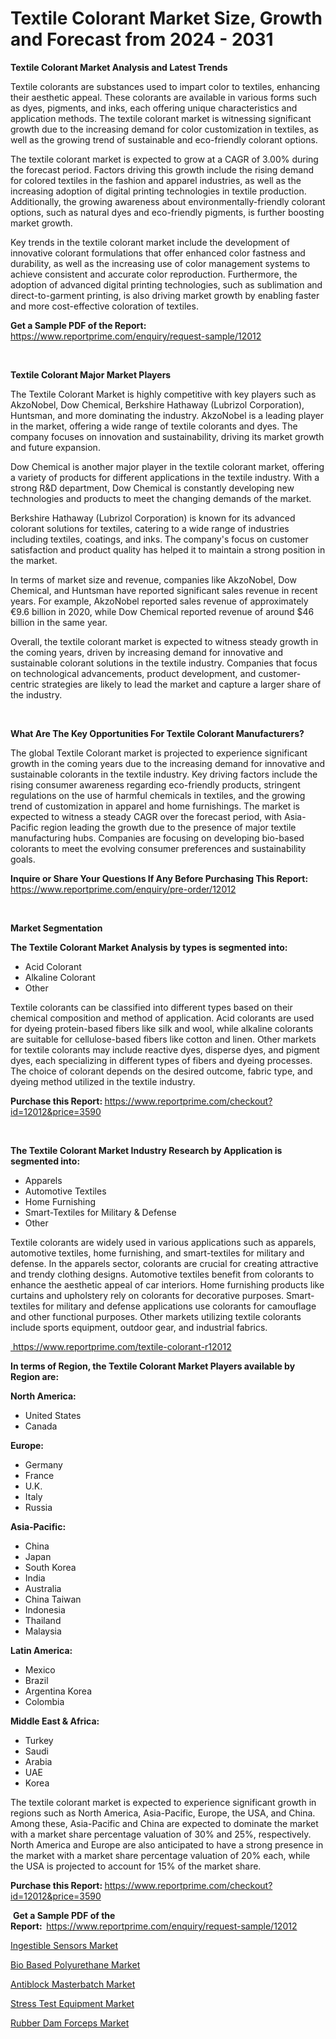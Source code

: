 <p><h1>Textile Colorant Market Size, Growth and Forecast from 2024 - 2031</h1></p><p><strong>Textile Colorant Market Analysis and Latest Trends</strong></p>
<p><p>Textile colorants are substances used to impart color to textiles, enhancing their aesthetic appeal. These colorants are available in various forms such as dyes, pigments, and inks, each offering unique characteristics and application methods. The textile colorant market is witnessing significant growth due to the increasing demand for color customization in textiles, as well as the growing trend of sustainable and eco-friendly colorant options.</p><p>The textile colorant market is expected to grow at a CAGR of 3.00% during the forecast period. Factors driving this growth include the rising demand for colored textiles in the fashion and apparel industries, as well as the increasing adoption of digital printing technologies in textile production. Additionally, the growing awareness about environmentally-friendly colorant options, such as natural dyes and eco-friendly pigments, is further boosting market growth.</p><p>Key trends in the textile colorant market include the development of innovative colorant formulations that offer enhanced color fastness and durability, as well as the increasing use of color management systems to achieve consistent and accurate color reproduction. Furthermore, the adoption of advanced digital printing technologies, such as sublimation and direct-to-garment printing, is also driving market growth by enabling faster and more cost-effective coloration of textiles.</p></p>
<p><strong>Get a Sample PDF of the Report:&nbsp;</strong> <a href="https://www.reportprime.com/enquiry/request-sample/12012">https://www.reportprime.com/enquiry/request-sample/12012</a></p>
<p>&nbsp;</p>
<p><strong>Textile Colorant Major Market Players</strong></p>
<p><p>The Textile Colorant Market is highly competitive with key players such as AkzoNobel, Dow Chemical, Berkshire Hathaway (Lubrizol Corporation), Huntsman, and more dominating the industry. AkzoNobel is a leading player in the market, offering a wide range of textile colorants and dyes. The company focuses on innovation and sustainability, driving its market growth and future expansion. </p><p>Dow Chemical is another major player in the textile colorant market, offering a variety of products for different applications in the textile industry. With a strong R&D department, Dow Chemical is constantly developing new technologies and products to meet the changing demands of the market.</p><p>Berkshire Hathaway (Lubrizol Corporation) is known for its advanced colorant solutions for textiles, catering to a wide range of industries including textiles, coatings, and inks. The company's focus on customer satisfaction and product quality has helped it to maintain a strong position in the market.</p><p>In terms of market size and revenue, companies like AkzoNobel, Dow Chemical, and Huntsman have reported significant sales revenue in recent years. For example, AkzoNobel reported sales revenue of approximately €9.6 billion in 2020, while Dow Chemical reported revenue of around $46 billion in the same year.</p><p>Overall, the textile colorant market is expected to witness steady growth in the coming years, driven by increasing demand for innovative and sustainable colorant solutions in the textile industry. Companies that focus on technological advancements, product development, and customer-centric strategies are likely to lead the market and capture a larger share of the industry.</p></p>
<p>&nbsp;</p>
<p><strong>What Are The Key Opportunities For Textile Colorant Manufacturers?</strong></p>
<p><p>The global Textile Colorant market is projected to experience significant growth in the coming years due to the increasing demand for innovative and sustainable colorants in the textile industry. Key driving factors include the rising consumer awareness regarding eco-friendly products, stringent regulations on the use of harmful chemicals in textiles, and the growing trend of customization in apparel and home furnishings. The market is expected to witness a steady CAGR over the forecast period, with Asia-Pacific region leading the growth due to the presence of major textile manufacturing hubs. Companies are focusing on developing bio-based colorants to meet the evolving consumer preferences and sustainability goals.</p></p>
<p><strong>Inquire or Share Your Questions If Any Before Purchasing This Report:</strong> <a href="https://www.reportprime.com/enquiry/pre-order/12012">https://www.reportprime.com/enquiry/pre-order/12012</a></p>
<p>&nbsp;</p>
<p><strong>Market Segmentation</strong></p>
<p><strong>The Textile Colorant Market Analysis by types is segmented into:</strong></p>
<p><ul><li>Acid Colorant</li><li>Alkaline Colorant</li><li>Other</li></ul></p>
<p><p>Textile colorants can be classified into different types based on their chemical composition and method of application. Acid colorants are used for dyeing protein-based fibers like silk and wool, while alkaline colorants are suitable for cellulose-based fibers like cotton and linen. Other markets for textile colorants may include reactive dyes, disperse dyes, and pigment dyes, each specializing in different types of fibers and dyeing processes. The choice of colorant depends on the desired outcome, fabric type, and dyeing method utilized in the textile industry.</p></p>
<p><strong>Purchase this Report:&nbsp;</strong><a href="https://www.reportprime.com/checkout?id=12012&price=3590">https://www.reportprime.com/checkout?id=12012&price=3590</a></p>
<p>&nbsp;</p>
<p><strong>The Textile Colorant Market Industry Research by Application is segmented into:</strong></p>
<p><ul><li>Apparels</li><li>Automotive Textiles</li><li>Home Furnishing</li><li>Smart-Textiles for Military & Defense</li><li>Other</li></ul></p>
<p><p>Textile colorants are widely used in various applications such as apparels, automotive textiles, home furnishing, and smart-textiles for military and defense. In the apparels sector, colorants are crucial for creating attractive and trendy clothing designs. Automotive textiles benefit from colorants to enhance the aesthetic appeal of car interiors. Home furnishing products like curtains and upholstery rely on colorants for decorative purposes. Smart-textiles for military and defense applications use colorants for camouflage and other functional purposes. Other markets utilizing textile colorants include sports equipment, outdoor gear, and industrial fabrics.</p></p>
<p><a href="https://www.reportprime.com/textile-colorant-r12012">&nbsp;https://www.reportprime.com/textile-colorant-r12012</a></p>
<p><strong>In terms of Region, the Textile Colorant Market Players available by Region are:</strong></p>
<p>
    <p> <strong> North America: </strong>
        <ul>
            <li>United States</li>
            <li>Canada</li>
        </ul>
        </p> 
    <p> <strong> Europe: </strong>
        <ul>
            <li>Germany</li>
            <li>France</li>
            <li>U.K.</li>
            <li>Italy</li>
            <li>Russia</li>
        </ul>
        </p> 
    <p> <strong> Asia-Pacific: </strong>
        <ul>
            <li>China</li>
            <li>Japan</li>
            <li>South Korea</li>
            <li>India</li>
            <li>Australia</li>
            <li>China Taiwan</li>
            <li>Indonesia</li>
            <li>Thailand</li>
            <li>Malaysia</li>
        </ul>
        </p> 
    <p> <strong> Latin America: </strong>
        <ul>
            <li>Mexico</li>
            <li>Brazil</li>
            <li>Argentina Korea</li>
            <li>Colombia</li>
        </ul>
        </p> 
    <p> <strong> Middle East & Africa: </strong>
        <ul>
            <li>Turkey</li>
            <li>Saudi</li>
            <li>Arabia</li>
            <li>UAE</li>
            <li>Korea</li>
        </ul>
    </p>
    </p>
<p><p>The textile colorant market is expected to experience significant growth in regions such as North America, Asia-Pacific, Europe, the USA, and China. Among these, Asia-Pacific and China are expected to dominate the market with a market share percentage valuation of 30% and 25%, respectively. North America and Europe are also anticipated to have a strong presence in the market with a market share percentage valuation of 20% each, while the USA is projected to account for 15% of the market share.</p></p>
<p><strong>Purchase this Report: </strong><a href="https://www.reportprime.com/checkout?id=12012&price=3590">https://www.reportprime.com/checkout?id=12012&price=3590</a></p>
<p>&nbsp;<strong>Get a Sample PDF of the Report:&nbsp;&nbsp;</strong><a href="https://www.reportprime.com/enquiry/request-sample/12012">https://www.reportprime.com/enquiry/request-sample/12012</a></p>
<p><strong></strong></p>
<p><p><a href="https://medium.com/@kaitlynkristyfj13/global-ingestible-sensors-market-analysis-trends-forecasts-and-growth-opportunities-2024-4e2dd4486786">Ingestible Sensors Market</a></p><p><a href="https://github.com/widyafarer/Market-Research-Report-List-1/blob/main/bio-based-polyurethane-market.md">Bio Based Polyurethane Market</a></p><p><a href="https://github.com/sydneyHaley871/Market-Research-Report-List-1/blob/main/antiblock-masterbatch-market.md">Antiblock Masterbatch Market</a></p><p><a href="https://medium.com/@stephen.russell7684/stress-test-equipment-market-size-by-type-bench-top-portable-others-by-product-ebd41b266ab1">Stress Test Equipment Market</a></p><p><a href="https://medium.com/@ikeschumm18/rubber-dam-forceps-market-size-share-analysis-growth-trends-forecasts-2024-2031-6a966670e00f">Rubber Dam Forceps Market</a></p></p>